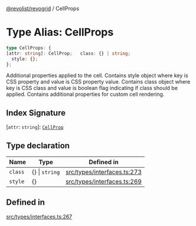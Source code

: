[@revolist/revogrid](README.md) / CellProps

# Type Alias: CellProps

```ts
type CellProps: {
[attr: string]: CellProp;   class: {} | string;
  style: {};
};
```

Additional properties applied to the cell.
Contains style object where key is CSS property and value is CSS property value.
Contains class object where key is CSS class and value is boolean flag indicating if class should be applied.
Contains additional properties for custom cell rendering.

## Index Signature

 \[`attr`: `string`\]: [`CellProp`](TypeAlias.CellProp.md)

## Type declaration

| Name | Type | Defined in |
| ------ | ------ | ------ |
| `class` | \{\} \| `string` | [src/types/interfaces.ts:273](https://github.com/revolist/revogrid/blob/424884a9332ccde4a5d40c39536fe61d1ccacbfc/src/types/interfaces.ts#L273) |
| `style` | \{\} | [src/types/interfaces.ts:269](https://github.com/revolist/revogrid/blob/424884a9332ccde4a5d40c39536fe61d1ccacbfc/src/types/interfaces.ts#L269) |

## Defined in

[src/types/interfaces.ts:267](https://github.com/revolist/revogrid/blob/424884a9332ccde4a5d40c39536fe61d1ccacbfc/src/types/interfaces.ts#L267)
